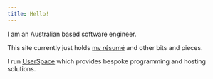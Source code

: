 ```yaml
---
title: Hello!
---
```


I am an Australian based software engineer.

This site currently just holds [my résumé](/work/) and other bits and pieces.

I run [UserSpace](https://userspace.com.au) which provides bespoke programming
and hosting solutions.
